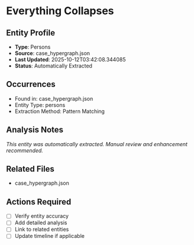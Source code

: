 # Everything Collapses

## Entity Profile
- **Type**: Persons
- **Source**: case_hypergraph.json
- **Last Updated**: 2025-10-12T03:42:08.344085
- **Status**: Automatically Extracted

## Occurrences
- Found in: case_hypergraph.json
- Entity Type: persons
- Extraction Method: Pattern Matching

## Analysis Notes
*This entity was automatically extracted. Manual review and enhancement recommended.*

## Related Files
- case_hypergraph.json

## Actions Required
- [ ] Verify entity accuracy
- [ ] Add detailed analysis
- [ ] Link to related entities
- [ ] Update timeline if applicable

